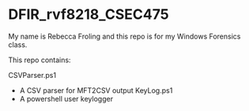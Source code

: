 # DFIR_rvf8218_CSEC475

My name is Rebecca Froling and this repo is for my Windows Forensics class.

This repo contains:

CSVParser.ps1
- A CSV parser for MFT2CSV output
KeyLog.ps1
- A powershell user keylogger
